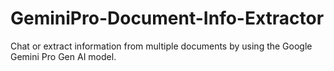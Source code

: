 # GeminiPro-Document-Info-Extractor
Chat or extract information from multiple documents by using the Google Gemini Pro Gen AI model.
